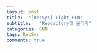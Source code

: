 ```yaml
---
layout: post
title:  "[RecSys] Light GCN"
subtitle:   "Repository에 올리기"
categories: GNN
tags: RecSys
comments: true
---
```


                     